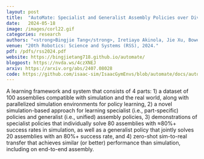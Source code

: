 ```yaml
---
layout: post
title:  "AutoMate: Specialist and Generalist Assembly Policies over Diverse Geometries"
date:   2024-05-18
image: /images/corl22.gif
categories: research
authors: "<strong>Bingjie Tang</strong>, Iretiayo Akinola, Jie Xu, Bowen Wen, Ankur Handa, Karl Van Wyk, Dieter Fox, Gaurav S. Sukhatme, Fabio Ramos, Yashraj Narang"
venue: "20th Robotics: Science and Systems (RSS), 2024."
pdf: /pdfs/rss2024.pdf
website: https://bingjietang718.github.io/automate/
blogpost: https://nvda.ws/4czXNEJ
arxiv: https://arxiv.org/abs/2407.08028
code: https://github.com/isaac-sim/IsaacGymEnvs/blob/automate/docs/automate.md
---
```

A learning framework and system that consists of 4 parts: 1) a dataset of 100 assemblies compatible with simulation and the real world, along with parallelized simulation environments for policy learning, 2) a novel simulation-based approach for learning specialist (i.e., part-specific) policies and generalist (i.e., unified) assembly policies, 3) demonstrations of specialist policies that individually solve 80 assemblies with ≈80%+ success rates in simulation, as well as a generalist policy that jointly solves 20 assemblies with an 80%+ success rate, and 4) zero-shot sim-to-real transfer that achieves similar (or better) performance than simulation, including on end-to-end assembly. 